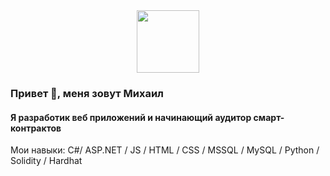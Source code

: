 <div id="header" align="center">
  <img src="https://media.giphy.com/media/M9gbBd9nbDrOTu1Mqx/giphy.gif" width="100"/>
</div>

### Привет 👋, меня зовут Михаил
#### Я разработик веб приложений и начинающий аудитор смарт-контрактов

Мои навыки: C#/ ASP.NET / JS / HTML / CSS / MSSQL / MySQL / Python / Solidity / Hardhat
